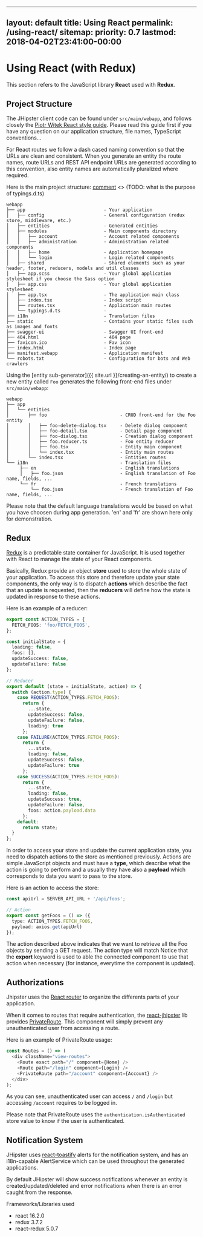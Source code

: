   ---
layout: default
title: Using React
permalink: /using-react/
sitemap:
    priority: 0.7
    lastmod: 2018-04-02T23:41:00-00:00
---

# <i class="fa fa-html5"></i> Using React (with Redux)
This section refers to the JavaScript library **React** used with **Redux**.
## Project Structure

The JHipster client code can be found under `src/main/webapp`, and follows closely the [Piotr Witek React style guide](https://github.com/piotrwitek/react-redux-typescript-guide/blob/master/README.md).
 Please read this guide first if you have any question on our application structure, file names, TypeScript conventions...

For React routes we follow a dash cased naming convention so that the URLs are clean and consistent.
When you generate an entity the route names, route URLs and REST API endpoint URLs are generated according to this convention, also entity names are automatically pluralized where required.

Here is the main project structure:
[comment] <> (TODO: what is the purpose of typings.d.ts)
```
webapp
├── app                             - Your application
│   ├── config                      - General configuration (redux store, middleware, etc.)
│   ├── entities                    - Generated entities
│   ├── modules                     - Main components directory
│   │   ├── account                 - Account related components
│   │   ├── administration          - Administration related components
│   │   ├── home                    - Application homepage
│   │   └── login                   - Login related components
│   ├── shared                      - Shared elements such as your header, footer, reducers, models and util classes
│   ├── app.scss                    - Your global application stylesheet if you choose the Sass option
│   ├── app.css                     - Your global application stylesheet
│   ├── app.tsx                     - The application main class
│   ├── index.tsx                   - Index script
│   ├── routes.tsx                  - Application main routes
│   └── typings.d.ts                - 
├── i18n                            - Translation files
├── static                          - Contains your static files such as images and fonts
├── swagger-ui                      - Swagger UI front-end
├── 404.html                        - 404 page
├── favicon.ico                     - Fav icon
├── index.html                      - Index page
├── manifest.webapp                 - Application manifest
└── robots.txt                      - Configuration for bots and Web crawlers
```

Using the [entity sub-generator]({{ site.url }}/creating-an-entity/) to create a new entity called `Foo` generates the following front-end files under `src/main/webapp`:

```
webapp
├── app                                        
│   └── entities
│       ├── foo                           - CRUD front-end for the Foo entity
│       │   ├── foo-delete-dialog.tsx     - Delete dialog component
│       │   ├── foo-detail.tsx            - Detail page component
│       │   ├── foo-dialog.tsx            - Creation dialog component
│       │   ├── foo.reducer.ts            - Foo entity reducer
│       │   ├── foo.tsx                   - Entity main component
│       │   └── index.tsx                 - Entity main routes
│       └── index.tsx                     - Entities routes    
└── i18n                                  - Translation files
     ├── en                               - English translations
     │   ├── foo.json                     - English translation of Foo name, fields, ...
     └── fr                               - French translations
         └── foo.json                     - French translation of Foo name, fields, ...
```

Please note that the default language translations would be based on what you have choosen during app generation. 'en' and 'fr' are shown here only for demonstration.

## Redux

[Redux](https://redux.js.org/) is a predictable state container for JavaScript. It is used
together with React to manage the state of your React components.

Basically, Redux provide an object **store** used to store the whole state of your application.
To access this store and therefore update your state components, the only way is to dispatch
**actions** which describe the fact that an update is requested, then the **reducers** will 
define how the state is updated in response to these actions.

Here is an example of a reducer:
``` typescript
export const ACTION_TYPES = {
  FETCH_FOOS: 'foo/FETCH_FOOS',
};

const initialState = {
  loading: false,
  foos: [],
  updateSuccess: false,
  updateFailure: false
};

// Reducer
export default (state = initialState, action) => {
  switch (action.type) {
    case REQUEST(ACTION_TYPES.FETCH_FOOS):
      return {
        ...state,
        updateSuccess: false,
        updateFailure: false,
        loading: true
      };
    case FAILURE(ACTION_TYPES.FETCH_FOOS):
      return {
        ...state,
        loading: false,
        updateSuccess: false,
        updateFailure: true
      };
    case SUCCESS(ACTION_TYPES.FETCH_FOOS):
      return {
        ...state,
        loading: false,
        updateSuccess: true,
        updateFailure: false,
        foos: action.payload.data
      };
    default:
      return state;
  }
};
```
In order to access your store and update the current application state, you need to dispatch
actions to the store as mentioned previously. Actions are simple JavaScript objects and must have a **type**, which describe what 
the action is going to perform and a usually they have also a **payload** which corresponds to
data you want to pass to the store.

Here is an action to access the store:
``` typescript
const apiUrl = SERVER_API_URL + '/api/foos';

// Action
export const getFoos = () => ({
  type: ACTION_TYPES.FETCH_FOOS,
  payload: axios.get(apiUrl)
});
```
The action described above indicates that we want to retrieve all the Foo objects by
sending a GET request. The action type will match 
Notice that the **export** keyword is used to able the connected component to use that action
when necessary (for instance, everytime the component is updated).

## Authorizations

Jhipster uses the [React router](https://github.com/ReactTraining/react-router) to organize the differents parts of your application.

When it comes to routes that require authentication, the [react-jhipster](https://github.com/jhipster/react-jhipster) lib provides [PrivateRoute](https://github.com/jhipster/react-jhipster/blob/master/src/component/private-route.tsx). This component will simply prevent any unauthenticated user from accessing a route. 

Here is an example of PrivateRoute usage:
``` typescript
const Routes = () => (
  <div className="view-routes">
    <Route exact path="/" component={Home} />
    <Route path="/login" component={Login} />
    <PrivateRoute path="/account" component={Account} />
  </div>
);
```
As you can see, unauthenticated user can access `/` and `/login` but accessing `/account` requires to be logged in.

 Please note that PrivateRoute uses the `authentication.isAuthenticated` store value to know if the user is authenticated.


[comment]: <> (TODO: put private route and permissions stuff. This section will remain incomplete as long as the react permission system is not implemented.)

## Notification System
JHipster uses [react-toastify](https://github.com/fkhadra/react-toastify) alerts for the notification system, and has an 
i18n-capable AlertService which can be used throughout the generated applications.

By default JHipster will show success notifications whenever an entity is created/updated/deleted 
and error notifications when there is an error caught from the response.

[comment]: <> (TODO: Explain how to use Toaster ?)


Frameworks/Libraries used
- react 16.2.0
- redux 3.7.2
- react-redux 5.0.7
